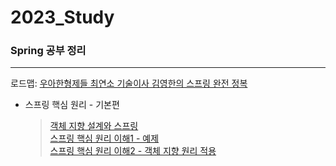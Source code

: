 # 2023_Study

### Spring 공부 정리
***
로드맵: [우아한형제들 최연소 기술이사 김영한의 스프링 완전 정복](https://www.inflearn.com/roadmaps/373, "로드맵 링크")   



* 스프링 핵심 원리 - 기본편   
  > [객체 지향 설계와 스프링](https://github.com/keke5149/2023_Study/blob/main/Spring/TIL_230104.md)<br/>
  > [스프링 핵심 원리 이해1 - 예제](https://github.com/keke5149/2023_Study/blob/main/Spring/TIL_230105.md)<br/>
  > [스프링 핵심 원리 이해2 - 객체 지향 원리 적용](https://github.com/keke5149/2023_Study/blob/main/Spring/TIL_230106.md)<br/>
